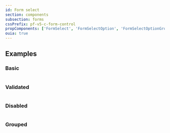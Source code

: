 ```yaml
---
id: Form select
section: components
subsection: forms
cssPrefix: pf-v5-c-form-control
propComponents: ['FormSelect', 'FormSelectOption', 'FormSelectOptionGroup']
ouia: true
---
```


## Examples

### Basic

```ts file='./FormSelectBasic.tsx'

```

### Validated

```ts file='./FormSelectValidated.tsx'

```

### Disabled

```ts file='./FormSelectDisabled.tsx'

```

### Grouped

```ts file='./FormSelectGrouped.tsx'

```
